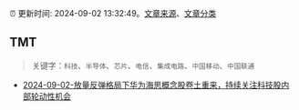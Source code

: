 :alarm_clock: 更新时间: 2024-09-02 13:32:49。[文章来源](/README.md)、[文章分类](/TAGS.md)

## TMT


> 关键字：`科技`、`半导体`、`芯片`、`电信`、`集成电路`、`中国移动`、`中国联通`



- [2024-09-02-放量反弹格局下华为海思概念股卷土重来，持续关注科技股内部轮动性机会](https://www.cls.cn/detail/1785509) 
